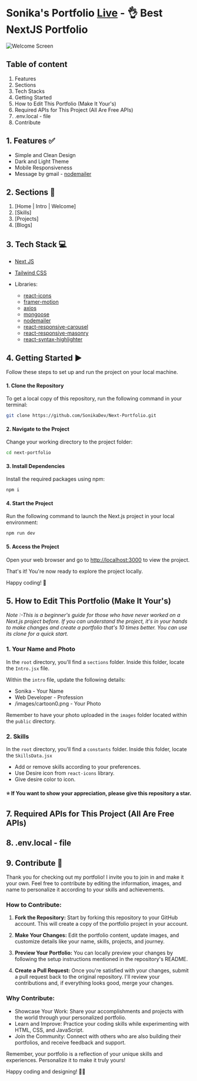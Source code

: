 # Sonika's Portfolio [Live](https://portfolio-uzfo.vercel.app) - 👌 Best NextJS Portfolio

![Welcome Screen](https://portfolio-uzfo.vercel.app/images/home.png)


## Table of content

1. Features
2. Sections
3. Tech Stacks
4. Getting Started
5. How to Edit This Portfolio (Make It Your's)
6. Required APIs for This Project (All Are Free APIs)
7. .env.local - file
8. Contribute


## 1. Features ✅

- Simple and Clean Design
- Dark and Light Theme
- Mobile Responsiveness
- Message by gmail - [nodemailer](https://nodemailer.com/about/)

## 2. Sections 🧱

1. [Home | Intro | Welcome]
2. [Skills]
3. [Projects]
4. [Blogs]

## 3. Tech Stack 💻

- [Next JS](https://nextjs.org/)
- [Tailwind CSS](https://tailwindcss.com/)
- Libraries:

  - [react-icons](https://react-icons.github.io/react-icons/search)
  - [framer-motion](https://www.framer.com/)
  - [axios](https://axios-http.com/docs/intro)
  - [mongoose](https://mongoosejs.com/)
  - [nodemailer](https://nodemailer.com/about)
  - [react-responsive-carousel](https://react-responsive-carousel.js.org/)
  - [react-responsive-masonry](https://www.npmjs.com/package/react-responsive-masonry)
  - [react-syntax-highlighter](https://react-syntax-highlighter.github.io/react-syntax-highlighter/demo/)

## 4. Getting Started ▶️

Follow these steps to set up and run the project on your local machine.

#### 1. Clone the Repository

To get a local copy of this repository, run the following command in your terminal:

```sh
git clone https://github.com/SonikaDev/Next-Portfolio.git
```

#### 2. Navigate to the Project

Change your working directory to the project folder:

```sh
cd next-portfolio
```

#### 3. Install Dependencies

Install the required packages using npm:

```sh
npm i
```

#### 4. Start the Project

Run the following command to launch the Next.js project in your local environment:

```sh
npm run dev
```

#### 5. Access the Project

Open your web browser and go to [http://localhost:3000](http://localhost:3000) to view the project.

That's it! You're now ready to explore the project locally.

Happy coding! 🚀


## 5. How to Edit This Portfolio (Make It Your's)

*Note :-This is a beginner's guide for those who have never worked on a Next.js project before. If you can understand the project, it's in your hands to make changes and create a portfolio that's 10 times better. You can use its clone for a quick start.*

### 1. Your Name and Photo

In the `root` directory, you'll find a `sections` folder. Inside this folder, locate the `Intro.jsx` file.

Within the `intro` file, update the following details:
- Sonika - Your Name
- Web Developer - Profession
- /images/cartoon0.png - Your Photo

Remember to have your photo uploaded in the `images` folder located within the `public` directory.

### 2. Skills

In the `root` directory, you'll find a `constants` folder. Inside this folder, locate the `SkillsData.jsx`

- Add or remove skills according to your preferences.
- Use Desire icon from `react-icons` library.
- Give desire color to icon.


<div align="center">
  <h4>⭐️ If You want to show your appreciation, please give this repository a star.</h4>
</div>




## 7. Required APIs for This Project (All Are Free APIs)

## 8. .env.local - file



## 9. Contribute 🎁

Thank you for checking out my portfolio! I invite you to join in and make it your own. Feel free to contribute by editing the information, images, and name to personalize it according to your skills and achievements.

### How to Contribute:

1. **Fork the Repository:** Start by forking this repository to your GitHub account. This will create a copy of the portfolio project in your account.

2. **Make Your Changes:** Edit the portfolio content, update images, and customize details like your name, skills, projects, and journey.

3. **Preview Your Portfolio:** You can locally preview your changes by following the setup instructions mentioned in the repository's README.

4. **Create a Pull Request:** Once you're satisfied with your changes, submit a pull request back to the original repository. I'll review your contributions and, if everything looks good, merge your changes.

### Why Contribute:

- Showcase Your Work: Share your accomplishments and projects with the world through your personalized portfolio.
- Learn and Improve: Practice your coding skills while experimenting with HTML, CSS, and JavaScript.
- Join the Community: Connect with others who are also building their portfolios, and receive feedback and support.

Remember, your portfolio is a reflection of your unique skills and experiences. Personalize it to make it truly yours!

Happy coding and designing! 🚀🎨
